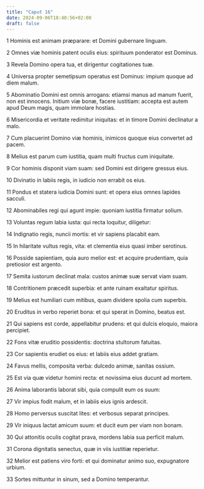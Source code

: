 ```yaml
---
title: "Caput 16"
date: 2024-09-06T18:40:56+02:00
draft: false
---
```




1 Hominis est animam præparare: et Domini gubernare linguam.

2 Omnes viæ hominis patent oculis eius: spirituum ponderator est Dominus.

3 Revela Domino opera tua, et dirigentur cogitationes tuæ.

4 Universa propter semetipsum operatus est Dominus: impium quoque ad diem malum.

5 Abominatio Domini est omnis arrogans: etiamsi manus ad manum fuerit, non est innocens. Initium viæ bonæ, facere iustitiam: accepta est autem apud Deum magis, quam immolare hostias.

6 Misericordia et veritate redimitur iniquitas: et in timore Domini declinatur a malo.

7 Cum placuerint Domino viæ hominis, inimicos quoque eius convertet ad pacem.

8 Melius est parum cum iustitia, quam multi fructus cum iniquitate.

9 Cor hominis disponit viam suam: sed Domini est dirigere gressus eius.

10 Divinatio in labiis regis, in iudicio non errabit os eius.

11 Pondus et statera iudicia Domini sunt: et opera eius omnes lapides sacculi.

12 Abominabiles regi qui agunt impie: quoniam iustitia firmatur solium.

13 Voluntas regum labia iusta: qui recta loquitur, diligetur:

14 Indignatio regis, nuncii mortis: et vir sapiens placabit eam.

15 In hilaritate vultus regis, vita: et clementia eius quasi imber serotinus.

16 Posside sapientiam, quia auro melior est: et acquire prudentiam, quia pretiosior est argento.

17 Semita iustorum declinat mala: custos animæ suæ servat viam suam.

18 Contritionem præcedit superbia: et ante ruinam exaltatur spiritus.

19 Melius est humiliari cum mitibus, quam dividere spolia cum superbis.

20 Eruditus in verbo reperiet bona: et qui sperat in Domino, beatus est.

21 Qui sapiens est corde, appellabitur prudens: et qui dulcis eloquio, maiora percipiet.

22 Fons vitæ eruditio possidentis: doctrina stultorum fatuitas.

23 Cor sapientis erudiet os eius: et labiis eius addet gratiam.

24 Favus mellis, composita verba: dulcedo animæ, sanitas ossium.

25 Est via quæ videtur homini recta: et novissima eius ducunt ad mortem.

26 Anima laborantis laborat sibi, quia compulit eum os suum:

27 Vir impius fodit malum, et in labiis eius ignis ardescit.

28 Homo perversus suscitat lites: et verbosus separat principes.

29 Vir iniquus lactat amicum suum: et ducit eum per viam non bonam.

30 Qui attonitis oculis cogitat prava, mordens labia sua perficit malum.

31 Corona dignitatis senectus, quæ in viis iustitiæ reperietur.

32 Melior est patiens viro forti: et qui dominatur animo suo, expugnatore urbium.

33 Sortes mittuntur in sinum, sed a Domino temperantur.

